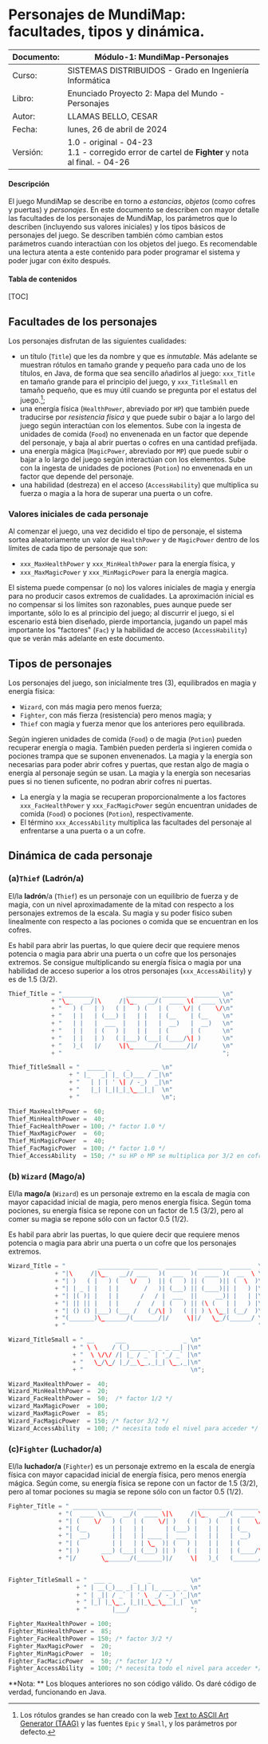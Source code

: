 # Personajes de MundiMap: facultades, tipos y dinámica.

| Documento: | Módulo-1: MundiMap-Personajes                                |
| ---------- | ------------------------------------------------------------ |
| Curso:     | SISTEMAS DISTRIBUIDOS - Grado en Ingeniería Informática      |
| Libro:     | Enunciado Proyecto 2: Mapa del Mundo - Personajes            |
| Autor:     | LLAMAS BELLO, CESAR                                          |
| Fecha:     | lunes, 26 de abril de 2024                                   |
| Versión:   | 1.0 - original - 04-23<br />1.1 - corregido error de cartel de **Fighter** y nota al final. - 04-26 |

#### Descripción

El juego MundiMap se describe en torno a _estancias_, _objetos_ (como cofres y puertas) y _personajes_. En este documento se describen con mayor detalle las facultades de los personajes de MundiMap, los parámetros que lo describen  (incluyendo sus valores iniciales) y los tipos básicos de personajes del juego. Se describen también cómo cambian estos parámetros cuando interactúan con los objetos del juego. Es recomendable una lectura atenta a este contenido para poder programar el sistema y poder jugar con éxito después.

#### Tabla de contenidos

[TOC]

## Facultades de los personajes

Los personajes disfrutan de las siguientes cualidades:

* un título (`Title`) que les da nombre y que es _inmutable_. Más adelante se muestran rótulos en tamaño grande y pequeño para cada uno de los títulos, en Java, de forma que sea sencillo añadirlos al juego:  `xxx_Title` en tamaño grande para el principio del juego, y `xxx_TitleSmall` en tamaño pequeño, que es muy útil cuando se pregunta por el estatus del juego.[^fn1];
* una energía física (`HealthPower`, abreviado por `HP`) que también puede traducirse por _resistencia física_ y que puede subir o bajar a lo largo del juego según interactúan con los elementos. Sube con la ingesta de unidades de comida (`Food`) no envenenada en un factor que depende del personaje, y baja al abrir puertas o cofres en una cantidad prefijada.
* una energía mágica (`MagicPower`, abreviado por `MP`)  que puede subir o bajar a lo largo del juego según interactúan con los elementos. Sube con la ingesta de unidades de pociones (`Potion`) no envenenada en un factor que depende del personaje.
* una habilidad (destreza) en el acceso (`AccessHability`) que multiplica su fuerza o magia a la hora de superar una puerta o un cofre.

[^fn1]: Los rótulos grandes se han creado con la web [Text to ASCII Art Generator (TAAG)](https://patorjk.com) y las fuentes `Epic` y `Small`, y los parámetros por defecto.

### Valores iniciales de cada personaje

Al comenzar el juego, una vez decidido el tipo de personaje, el sistema sortea aleatoriamente un valor de `HealthPower` y de `MagicPower` dentro de los límites de cada tipo de personaje que son:

* `xxx_MaxHealthPower` y `xxx_MinHealthPower` para la energía física, y
* `xxx_MaxMagicPower` y `xxx_MinMagicPower` para la energía magica.

El sistema puede compensar (o no) los valores iniciales de  magia y energía para no producir casos extremos de cualidades. La aproximación inicial es no compensar si los límites son razonables, pues aunque puede ser importante, sólo lo es al principio del juego; al discurrir el juego, si el escenario está bien diseñado, pierde importancia, jugando un papel más importante los "factores" (`Fac`) y la habilidad de acceso (`AccessHability`) que se verán más adelante en este documento.

## Tipos de personajes

Los personajes del juego, son inicialmente tres (3), equilibrados en magia y energía física:

* `Wizard`, con más magia pero menos fuerza;
* `Fighter`, con más fierza (resistencia) pero menos magia; y
* `Thief` con magia y fuerza menor que los anteriores pero equilibrada.

Según ingieren unidades de comida (`Food`) o de magia (`Potion`) pueden recuperar energía o magia. También pueden perderla si ingieren comida o pociones trampa que se suponen envenenados. La magia y la energía son necesarias para poder abrir cofres y puertas, que restan algo de magia o energía al personaje según se usan. La magia y la energía son necesarias pues si no tienen suficente, no podran abrir cofres ni puertas.

* La energía y la magia se recuperan proporcionalmente a los factores `xxx_FacHealthPower` y `xxx_FacMagicPower`  según encuentran unidades de comida (`Food`) o pociones (`Potion`), respectivamente.
* El término `xxx_AccessAbility` multiplica las facultades del personaje al enfrentarse a una puerta o a un cofre.

## Dinámica de cada personaje

### (a)`Thief` (Ladrón/a)

El/la **ladrón**/a (`Thief`) es un personaje con un equilibrio de fuerza y de magia, con un nivel aproximadamente de la mitad con respecto a los personajes extremos de la escala. Su magia y su poder físico suben linealmente con respecto a las pociones o comida que se encuentran en los cofres.

Es habil para abrir las puertas, lo que quiere decir que requiere menos potencia o magia para abrir una puerta o un cofre que los personajes extremos. Se consigue multiplicando su energía física o magia por una  habilidad de acceso superior a los otros personajes (`xxx_AccessAbility`) y es de 1.5 (3/2).

```java
Thief_Títle = "_________         _________ _______  _______ \n"
            + "\__   __/|\     /|\__   __/(  ____ \(  ____ \\n"
            + "   ) (   | )   ( |   ) (   | (    \/| (    \/\n"
            + "   | |   | (___) |   | |   | (__    | (__    \n"
            + "   | |   |  ___  |   | |   |  __)   |  __)   \n"
            + "   | |   | (   ) |   | |   | (      | (      \n"
            + "   | |   | )   ( |___) (___| (____/\| )      \n"
            + "   )_(   |/     \|\_______/(_______/|/       \n"
            + "                                             ";

Thief_TítleSmall = "  _____ _    _      __ \n"
                 + " |_   _| |_ (_)___ / _|\n"
                 + "   | | | ' \| / -_)  _|\n"
                 + "   |_| |_||_|_\___|_|  \n"
                 + "                       \n";

Thief_MaxHealthPower =  60;
Thief_MinHealthPower =  40;
Thief_FacHealthPower = 100; /* factor 1.0 */
Thief_MaxMagicPower  =  60;
Thief_MinMagicPower  =  40;
Thief_FacMagicPower  = 100; /* factor 1.0 */
Thief_AccessAbility  = 150; /* su HP o MP se multiplica por 3/2 en cofres y puertas */
```

### (b) `Wizard` (Mago/a)

El/la **mago/a** (`Wizard`) es un personaje extremo en la escala de magia con mayor capacidad inicial de magia, pero menos energía física. Según toma pociones, su energía física se repone con un factor de 1.5 (3/2), pero al comer su magia se repone sólo con un factor 0.5 (1/2).

Es habil para abrir las puertas, lo que quiere decir que requiere menos potencia o magia para abrir una puerta o un cofre que los personajes extremos.

```java
Wizard_Títle = "         _________ _______  _______  _______  ______  \n"
             + "|\     /|\__   __// ___   )(  ___  )(  ____ )(  __  \ \n"
             + "| )   ( |   ) (   \/   )  || (   ) || (    )|| (  \  )\n"
             + "| | _ | |   | |       /   )| (___) || (____)|| |   ) |\n"
             + "| |( )| |   | |      /   / |  ___  ||     __)| |   | |\n"
             + "| || || |   | |     /   /  | (   ) || (\ (   | |   ) |\n"
             + "| () () |___) (___ /   (_/\| )   ( || ) \ \__| (__/  )\n"
             + "(_______)\_______/(_______/|/     \||/   \__/(______/ \n"
             + "                                                      ";

Wizard_TítleSmall = " __      ___                _ \n"
                  + " \ \    / (_)_____ _ _ _ __| |\n"
                  + "  \ \/\/ /| |_ / _` | '_/ _` |\n"
                  + "   \_/\_/ |_/__\__,_|_| \__,_|\n"
                  + "                              \n";

Wizard_MaxHealthPower =  40;
Wizard_MinHealthPower =  20;
Wizard_FacHealthPower =  50;  /* factor 1/2 */
wizard_MaxMagicPower  = 100;
wizard_MaxMagicPower  =  85;
Wizard_FacMagicPower  = 150; /* factor 3/2 */
Wizard_AccessAbility  = 100; /* necesita todo el nivel para acceder */
```

###  (c)`Fighter` (Luchador/a)

El/la **luchador/a** (`Fighter`) es un personaje extremo en la escala de energía física con mayor capacidad inicial de energía física, pero menos energía mágica. Según come, su energía física se repone con un factor de 1.5 (3/2), pero al tomar pociones su magia se repone sólo con un factor 0.5 (1/2).

```java
Fighter_Títle = " _______ _________ _______          _________ _______  _______ "
              + "(  ____ \\__   __/(  ____ \|\     /|\__   __/(  ____ \(  ____ )"
              + "| (    \/   ) (   | (    \/| )   ( |   ) (   | (    \/| (    )|"
              + "| (__       | |   | |      | (___) |   | |   | (__    | (____)|"
              + "|  __)      | |   | | ____ |  ___  |   | |   |  __)   |     __)"
              + "| (         | |   | | \_  )| (   ) |   | |   | (      | (\ (   "
              + "| )      ___) (___| (___) || )   ( |   | |   | (____/\| ) \ \__"
              + "|/       \_______/(_______)|/     \|   )_(   (_______/|/   \__/";
                                                               

Fighter_TítleSmall = "  ___ _      _   _           \n"
                   + " | __(_)__ _| |_| |_ ___ _ _ \n"
                   + " | _|| / _` | ' \  _/ -_) '_|\n"
                   + " |_| |_\__, |_||_\__\___|_|  \n"
                   + "       |___/                 ";

Fighter_MaxHealthPower = 100;
Fighter_MinHealthPower =  85;
Fighter_FacHealthPower = 150; /* factor 3/2 */
Fighter_MaxMagicPower  =  20;
Fighter_MinMagicPower  =  10;
Fighter_FacMacicPower  =  50; /* factor 1/2 */
Fighter_AccessAbility  = 100; /* necesita todo el nivel para acceder */
```

**Nota: ** Los bloques anteriores no son código válido. Os daré código de verdad, funcionando en Java.
